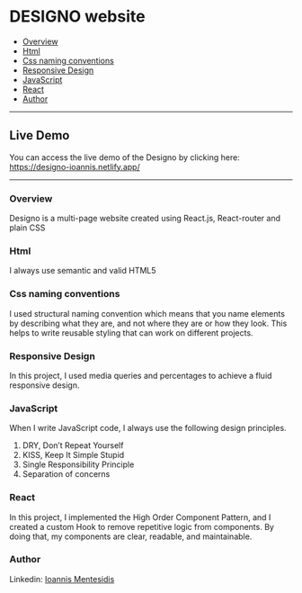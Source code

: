 # DESIGNO website

- [Overview](#overview)
- [Html](#html)
- [Css naming conventions](#css-naming-conventions)
- [Responsive Design](#responsive-design)
- [JavaScript](#javascript)
- [React](#react)
- [Author](#author)

---

## Live Demo

You can access the live demo of the Designo by clicking here:
https://designo-ioannis.netlify.app/

---

### Overview

Designo is a multi-page website created using React.js, React-router and plain CSS

### Html

I always use semantic and valid HTML5

### Css naming conventions

I used structural naming convention which means that you name elements by describing what they are, and not where they are or how they look. This helps to write reusable styling that can work on different projects.

### Responsive Design

In this project, I used media queries and percentages to achieve a fluid responsive design.

### JavaScript

When I write JavaScript code, I always use the following design principles.
01. DRY, Don’t Repeat Yourself
02. KISS, Keep It Simple Stupid 
03. Single Responsibility Principle
04. Separation of concerns

### React

In this project, I implemented the High Order Component Pattern, and I created a custom Hook to remove repetitive logic from components. By doing that, my components are clear, readable, and maintainable.

### Author
Linkedin: [Ioannis Mentesidis](https://www.linkedin.com/in/ioannis-mentesidis/)